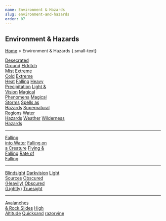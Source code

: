 ```yaml
---
name: Environment & Hazards
slug: environment-and-hazards
order: 07
---
```

## Environment & Hazards
[Home](dm-operations-center) > Environment & Hazards {.small-text}

<div id="menu-container">
    <a href="desecrated-ground">Desecrated<br/> Ground</a>
    <a href="eldritch-mist">Eldritch<br/> Mist</a>
    <a href="extreme-cold">Extreme<br/> Cold</a>
    <a href="extreme-heat">Extreme<br/> Heat</a>
    <a href="falling">Falling</a>
    <a href="heavy-precipitation">Heavy<br/> Precipitation</a>
    <a href="light-and-vision">Light &<br/> Vision</a>
    <a href="magical-phenomena">Magical<br/> Phenomena</a>
    <a href="magical-storms">Magical<br/> Storms</a>
    <a href="spells-as-hazards">Spells as<br/> Hazards</a>
    <a href="supernatural-regions">Supernatural<br/> Regions</a>
    <a href="water-hazards">Water<br/> Hazards</a>
    <a href="weather">Weather</a>
    <a href="wilderness-hazards">Wilderness<br/> Hazards</a>
</div>

<hr/>
<div id="menu-container">
    <a href="falling-into-water">Falling<br/> into Water</a>
    <a href="falling-on-a-creature">Falling on<br/> a Creature</a>
    <a href="flying-and-falling">Flying &<br/> Falling</a>
    <a href="rate-of-falling">Rate of<br/> Falling</a>
</div>

<hr/>
<div id="menu-container">
    <a href="blindsight">Blindsight</a>
    <a href="darkvision">Darkvision</a>
    <a href="light-sources">Light<br/> Sources</a>
    <a href="obscured-heavily">Obscured<br/> (Heavily)</a>
    <a href="obscured-lightly">Obscured<br/> (Lightly)</a>
    <a href="truesight">Truesight</a>
</div>

<hr/>
<div id="menu-container">
    <a href="avalanches-and-rock-slides">Avalanches<br/> & Rock Slides</a>
    <a href="high-altitude">High<br/> Altitude</a>
    <a href="quicksand">Quicksand</a>
    <a href="razorvine">razorvine</a>
</div>
    